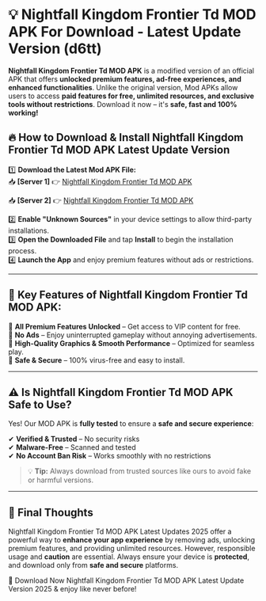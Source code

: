 # 💡 Nightfall Kingdom Frontier Td MOD APK For Download - Latest Update Version (d6tt)

**Nightfall Kingdom Frontier Td MOD APK** is a modified version of an official APK that offers **unlocked premium features, ad-free experiences, and enhanced functionalities**. Unlike the original version, Mod APKs allow users to access **paid features for free, unlimited resources, and exclusive tools without restrictions**. Download it now – it's **safe, fast and 100% working!**

## 🔥 **How to Download & Install Nightfall Kingdom Frontier Td MOD APK Latest Update Version**

1️⃣ **Download the Latest Mod APK File:**  
📥 **[Server 1]** 👉 [Nightfall Kingdom Frontier Td MOD APK](https://hapymods.com?title=Nightfall+Kingdom+Frontier+Td+MOD+APK&ref=FU1)

📥 **[Server 2]** 👉 [Nightfall Kingdom Frontier Td MOD APK](https://hapymods.com?title=Nightfall+Kingdom+Frontier+Td+MOD+APK&ref=FU1)

2️⃣ **Enable "Unknown Sources"** in your device settings to allow third-party installations.  
3️⃣ **Open the Downloaded File** and tap **Install** to begin the installation process.  
4️⃣ **Launch the App** and enjoy premium features without ads or restrictions.

---

## 🌟 **Key Features of Nightfall Kingdom Frontier Td MOD APK:**
 
🔽 **All Premium Features Unlocked** – Get access to VIP content for free.  
🔽 **No Ads** – Enjoy uninterrupted gameplay without annoying advertisements.  
🔽 **High-Quality Graphics & Smooth Performance** – Optimized for seamless play.  
🔽 **Safe & Secure** – 100% virus-free and easy to install.  

---

## ⚠️ **Is Nightfall Kingdom Frontier Td MOD APK Safe to Use?**

Yes! Our MOD APK is **fully tested** to ensure a **safe and secure experience**:

✔ **Verified & Trusted** – No security risks  
✔ **Malware-Free** – Scanned and tested  
✔ **No Account Ban Risk** – Works smoothly with no restrictions

> 💡 **Tip:** Always download from trusted sources like ours to avoid fake or harmful versions.

---

## 📌 **Final Thoughts**
 
Nightfall Kingdom Frontier Td MOD APK Latest Updates 2025 offer a powerful way to **enhance your app experience** by removing ads, unlocking premium features, and providing unlimited resources. However, responsible usage and **caution** are essential. Always ensure your device is **protected**, and download only from **safe and secure** platforms.  

🔽 Download Now Nightfall Kingdom Frontier Td MOD APK Latest Update Version 2025 & enjoy like never before!